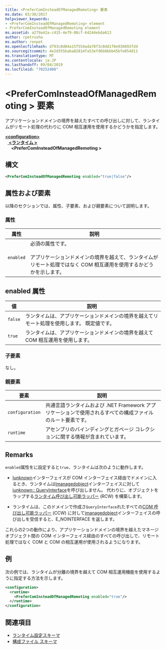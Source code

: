 ```yaml
---
title: <PreferComInsteadOfManagedRemoting> 要素
ms.date: 03/30/2017
helpviewer_keywords:
- <PreferComInsteadOfManagedRemoting> element
- PreferComInsteadOfManagedRemoting element
ms.assetid: a279a42a-c415-4e79-88cf-64244ebda613
author: rpetrusha
ms.author: ronpet
ms.openlocfilehash: d793c8d84a15f554ada78f3c0dd1f0e936893fd4
ms.sourcegitcommit: 4e2d355baba82814fa53efd6b8bbb45bfe054d11
ms.translationtype: MT
ms.contentlocale: ja-JP
ms.lasthandoff: 09/04/2019
ms.locfileid: "70252408"
---
```

# <a name="prefercominsteadofmanagedremoting-element"></a>\<PreferComInsteadOfManagedRemoting > 要素
アプリケーションドメインの境界を越えたすべての呼び出しに対して、ランタイムがリモート処理の代わりに COM 相互運用を使用するかどうかを指定します。  
  
[ **\<configuration>** ](../configuration-element.md)\
&nbsp;&nbsp;[ **\<ランタイム >** ](runtime-element.md)\
&nbsp;&nbsp;&nbsp;&nbsp; **\<PreferComInsteadOfManagedRemoting >**  
  
## <a name="syntax"></a>構文  
  
```xml  
<PreferComInsteadOfManagedRemoting enabled="true|false"/>  
```  
  
## <a name="attributes-and-elements"></a>属性および要素  
 以降のセクションでは、属性、子要素、および親要素について説明します。  
  
### <a name="attributes"></a>属性  
  
|属性|説明|  
|---------------|-----------------|  
|`enabled`|必須の属性です。<br /><br /> アプリケーションドメインの境界を越えて、ランタイムがリモート処理ではなく COM 相互運用を使用するかどうかを示します。|  
  
## <a name="enabled-attribute"></a>enabled 属性  
  
|値|説明|  
|-----------|-----------------|  
|`false`|ランタイムは、アプリケーションドメインの境界を越えてリモート処理を使用します。 既定値です。|  
|`true`|ランタイムは、アプリケーションドメインの境界を越えて COM 相互運用を使用します。|  
  
### <a name="child-elements"></a>子要素  
 なし。  
  
### <a name="parent-elements"></a>親要素  
  
|要素|説明|  
|-------------|-----------------|  
|`configuration`|共通言語ランタイムおよび .NET Framework アプリケーションで使用されるすべての構成ファイルのルート要素です。|  
|`runtime`|アセンブリのバインディングとガベージ コレクションに関する情報が含まれています。|  
  
## <a name="remarks"></a>Remarks  
 `enabled`属性をに設定すると`true`、ランタイムは次のように動作します。  
  
- [Iunknown](https://go.microsoft.com/fwlink/?LinkId=148003)インターフェイスが COM インターフェイス経由でドメインに入るとき、ランタイムは[Imanagedobject](../../../unmanaged-api/hosting/imanagedobject-interface.md)インターフェイスに対して[iunknown:: QueryInterface](https://go.microsoft.com/fwlink/?LinkID=144867)を呼び出しません。 代わりに、オブジェクトをラップする[ランタイム呼び出し可能ラッパー](../../../../standard/native-interop/runtime-callable-wrapper.md) (RCW) を構築します。  
  
- ランタイムは、このドメインで作成さ`QueryInterface`れたすべての[COM 呼び出し可能ラッパー](../../../../standard/native-interop/com-callable-wrapper.md) (CCW) に対して[imanagedobject](../../../unmanaged-api/hosting/imanagedobject-interface.md)インターフェイスの呼び出しを受信すると、E_NOINTERFACE を返します。  
  
 これらの2つの動作により、アプリケーションドメインの境界を越えたマネージオブジェクト間の COM インターフェイス経由のすべての呼び出しで、リモート処理ではなく COM と COM の相互運用が使用されるようになります。  
  
## <a name="example"></a>例  
 次の例では、ランタイムが分離の境界を越えて COM 相互運用機能を使用するように指定する方法を示します。  
  
```xml  
<configuration>  
  <runtime>  
    <PreferComInsteadOfManagedRemoting enabled="true"/>  
  </runtime>  
</configuration>  
```  
  
## <a name="see-also"></a>関連項目

- [ランタイム設定スキーマ](index.md)
- [構成ファイル スキーマ](../index.md)
